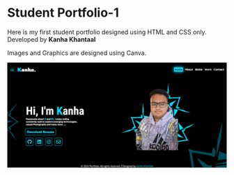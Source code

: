<h1>Student Portfolio-1</h1>
Here is my first student portfolio designed using HTML and CSS only.<br>
Developed by <b>Kanha Khantaal</b>

Images and Graphics are designed using Canva.

<img src="tutorial fx/home.png" id="logo" alt="">